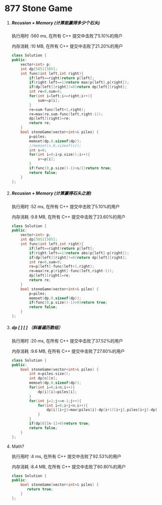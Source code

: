 # 877 Stone Game

1. ##### Recusion + Memory (计算能赢得多少个石头)

   执行用时 :560 ms, 在所有 C++ 提交中击败了5.10%的用户

   内存消耗 :10 MB, 在所有 C++ 提交中击败了21.20%的用户

   ```c++
   class Solution {
   public:
       vector<int> p;
       int dp[505][505];
       int func(int left,int right){
           if(left==right)return p[left];
           if(right-left==1)return max(p[left],p[right]);
           if(dp[left][right]!=0)return dp[left][right];
           int re=0,sum=0;
           for(int i=left;i<=right;i++){
               sum+=p[i];
           }
           re=sum-func(left+1,right);
           re=max(re,sum-func(left,right-1));
           dp[left][right]=re;
           return re;
       }
       bool stoneGame(vector<int>& piles) {
           p=piles;
           memset(dp,0,sizeof(dp));
           //memset(s,0,sizeof(s));
           int s=0;
           for(int i=0;i<p.size();i++){
               s+=p[i];
           }
           if(func(0,p.size()-1)>s/2)return true;
           return false;
       }
   };
   ```

   

2. ##### Recusion + Memory (计算赢得石头之差)

   执行用时 :52 ms, 在所有 C++ 提交中击败了5.10%的用户

   内存消耗 :9.8 MB, 在所有 C++ 提交中击败了23.60%的用户

   ```c++
   class Solution {
   public:
       vector<int> p;
       int dp[505][505];
       int func(int left,int right){
           if(left==right)return p[left];
           if(right-left==1)return abs(p[left]-p[right]);
           if(dp[left][right]!=0)return dp[left][right];
           int re=0,sum=0;
           re=p[left]-func(left+1,right);
           re=max(re,p[right]-func(left,right-1));
           dp[left][right]=re;
           return re;
       }
       bool stoneGame(vector<int>& piles) {
           p=piles;
           memset(dp,0,sizeof(dp));
           if(func(0,p.size()-1)>0)return true;
           return false;
       }
   };
   ```

3. ##### dp [ ] [ ] （斜着遍历数组）

   执行用时 :20 ms, 在所有 C++ 提交中击败了37.52%的用户

   内存消耗 :9.6 MB, 在所有 C++ 提交中击败了27.60%的用户

   ```c++
   class Solution {
   public:
       bool stoneGame(vector<int>& piles) {
           int n=piles.size();
           int dp[n][n];
           memset(dp,0,sizeof(dp));
           for(int i=0;i<n;i++){
               dp[i][i]=piles[i];
           }
           for(int j=1;j<=n-1;j++){
               for(int i=0;i+j<n;i++){
                   dp[i][i+j]=max(piles[i]-dp[i+1][i+j],piles[i+j]-dp[i][i+j-1]);
               }
           }
           if(dp[0][n-1]>0)return true;
           return false;
       }
   };
   ```

4. Math?

   执行用时 :4 ms, 在所有 C++ 提交中击败了92.53%的用户

   内存消耗 :8.4 MB, 在所有 C++ 提交中击败了80.80%的用户

   ```c++
   class Solution {
   public:
       bool stoneGame(vector<int>& piles) {
          return true;
       }
   };
   ```